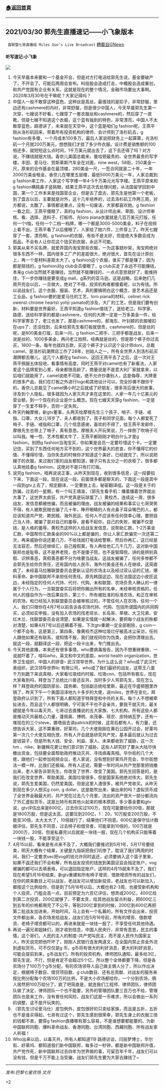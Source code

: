 ###  [:house:返回首頁](https://github.com/ourhimalayas/txt)
---

## 2021/03/30 郭先生直播速记——小飞象版本
` 喜联盟七哥直播组 Miles Guo’s Live Broadcast` [轉載自GNews](https://gnews.org/zh-hans/1039044/)

#### 听写速记:小飞象

![]()![](https://gnews.org/wp-content/uploads/2021/03/导.001.jpeg)

1. 今天早晨本来要和一个基金开会，但是对方打电话给郭先生说，基金要破产了，不开会了，可能后两周会宣布。科技股会造成打击，中概股会造成重创，和共产党国有企业有关系，这就是现在的整个情况，金融市场要出大事啊。2020年3月30号在干嘛呢？大家记得吗？
2. 中国人一般不敢穿这种蓝色，这种丝是高丝，最值钱的是扣子，非常舒服，里边还有cashmere的内衬，非常舒服，但是很少中国人，今天早晨郭先生第一次穿，七嫂说不好看，七嫂穿了一套衣服丝和cashmere的，然后穿了一皮靴，但是七嫂不知道这个衣服，这个蓝有独到的特色，非常漂亮，中国人不太敢穿蓝色，路德讲了，未来就在天空中，这个蓝是咱们g fashion呢，王燕平刚从洛杉矶回来，带着所有投资机构的律师、会计师到了洛杉矶去，g fashion有多傻，一个月成本100多万，最后人家说把财务上一起算算，光洛杉矶一个月就200万美元，想想我们才挂了多少件衣服。设计费是销售额的100倍还多，就短短这么点时间，1千万美元就出去了，这下去还得了吗？对方说，不赚钱就赔大钱。香奈儿美国总裁来，曼哈顿最贵的、全世界最贵的写字楼，丰田、爱马仕、劳斯莱斯汽车全在对面，nine west，58街，250美金一尺，原来的合作基金在最顶楼，280美金一尺，一签合同就是二十年，一年2000万美金租金，香奈儿在哪里五层楼，最低5000万美元一年，人家总裁到g fashion来工作，人家这个写字楼一年4-5千万美元光写字楼。王燕平原来和g fashion横挑鼻子竖挑眼，结果王燕平这次去处理问题，从法国留学回到中国，第一个工作本来是找国营企业，但是去了盘古，郭先生是他第一个老板，到了盘古以后，主要就是对外，这十几年培养的，过去洛杉矶工作两三周，对方都说，太酷了，事情都说重点，没有一句废话，大家都喜欢她。g fashion一看之后，王燕平傻眼了，真的g fashion，从设计师出来、草图、设计师审核、看、选择、选料子、打板师、光loro piana衣裳就是几百万美元打版，任何一个t恤，任何一个二档一档牌，哪一个都是3000-5000美金，料子在视频上看不出，王燕平看了以后傻眼了，人家给了她六件，三件穿上了。昨天七嫂穿了一套，漂亮啊。g fashion的衣服，有些不是太好，但是绝大多数会成为孤品，不会有人让你花这个钱买到衣服，永远不可能。
3. 郭美从来不买名牌，就爱弄国内淘宝那些衣服，一为这事就吵架，淘宝网绝对很多东西不一样，国内很多工厂产的差距很大，绝对很大，首先在设计原创上，再一个是材料差距太大了。g fashion这个衣服，谁买了都是赚了，因为都是赔钱的，g fashion对g club会员傻眼了，g club买走了永远不可能赚钱，本来g club当然就不是赚钱，当然就不能赚钱的，一点点意思就好了，能维持住，下一步你赚钱是要变成g mall，g系列的亚马逊。这是战略，后来她们几周开完会以后，一旦做大，绝对了不得，投资机构者都傻着呢，以为有钱。所以说战友们，这个衣服、服装、艺术，真的要搞明白这个概念，是艺术品还是工业品，g fashion要的是爱马仕的工艺，loro piana的材料，celine\ rick owens\ chrome hearts\ yohji yamato的涉及，大厂的工艺，但是我们要有创新，材料要是世界最好。王燕平知道g fashion值钱了，送给老江、科学家、路德，送给科学家的都是cashmere，任何的大牌一定是一万多美金一件，给科学家寄去了，老江也发了，那是cashmere的，郝海东、叶钊颖的衣服被扣在ups了，还没找到，后来给郭先生看打板就很贵，cashmere的，但是丝的呢，是800美金打版，后来一问，g fashion二把手、三把手都是战友，后来一说是丝的，1000多美金，再问老江拍照，经典就是丝的，但是那个裤子你过去买，1800一条，每年也就四五款，买这个裤子才认识这个设计师doni，总裁camel，是洛杉矶潮牌店工作了28年，创始人之一，所有全世界人到洛杉矶买潮牌都去哪儿，这几个人都在g fashion，这回王燕平去了之后，这一次对王燕平佩服五体投地，看事情有高度，同时王燕平对camel也有了新看法，人家爱这个品牌爱到心里，母亲都很高龄了，商量说是不是意大利厂家就拿来，以后咱们就能用了，camel说绝不可能，绝不允许抄袭别人，这是侮辱，大牌里的很多产品，我们在打板之外进行logo和其他设计可以，完全抄袭不跟你干的，香奈儿总裁见了camel俩小时之后就成了好朋友，很多背后很大的故事，涉及到个人隐私，很多就因为人家灭共才来在这里的，人家一年几十亿美元的营业额，到一个现在的企业是什么概念。现在七嫂天天穿g fashion，一定是穿了一生爱不释手，否则一定失败。
4. 昨天约翰摩根，新gtv董事，头两天给摩根先生三个孩子，哨子、手链、戒指、口罩，大女儿18岁了、夫人都收到了。孩子和同学见面，每个人都爱死了哨子、手链、戒指和口罩，几个信息感谢，喜欢的不得了，给王燕平发邮件，摩根先生也带上了哨子，真有意思。摩根夫人开玩笑说，万一摔倒了吹哨子可以叫我。唯一性、艺术性都太牛了，王燕平都刚刚才明白什么才是g fashion，别把g fashion当淘宝买，你如果是会员一定要珍惜这个卡，一定要记住，买到了东西任何地方买不到的，这个世界最大的悲哀，你不懂得它的价值、不懂得珍惜，当你失去的时候你才知道这个美好，已经就完了，所以说把嫂子的衣服，来过我们家的战友都知道，嫂子只有五分之一的衣柜了，很多都认真地挂着g fashion，这绝对不是只有打打版。
5. 说完g fashion，咱再说说正事，从昨天到现在，收到很多信息，这一段要掐下来，下面这一段，现在说这一段，前面很多都是聊天的，下面这一段是其中一段到gtv上去了，规定翻译，一定要放上去，秘密翻译组。这一段是关于的防骗，过去的一星期，有一个叫王靖渝，（郭先生看手机：播着播着世界就出大事了，这世界太疯狂，共产党真是玩球蛋了。）黄校杰，连续这一周，很多战友，发信息都被他骗，而且被骗的理由，战友被骗的结果和事实让七哥哭笑不得，有人被欺民贼也骗了几十年，睁开眼睛的人有点鼻子耳朵嘴巴的人，都应该知道共产党、欺民贼、海外民运，任何人不应该有任何侥幸心理，要把自己当人待，被骗了是对自己的羞辱，是看不起你，自己的失败，被骗不仅是钱，是人格的羞辱，黄校杰这样的人给战友发信息，说帮助汇款，1-2万美金汇款，中国帮你汇款美金的90%以上都是骗的，你让人家汇款骗完一次还第二次，再来威胁你说还要几万，不给钱就打电话给警察，然后你再汇，这已经是无法容忍，然后还继续汇，自己报假案，有人再给他汇几千几万，这对新中国联邦也是耻辱，这不是养老院，也不是傻子院，也不是智障院，讲的是辨别真假、识辨善恶，真假善恶都不分为啥要当战友。这战友被骗了，任何多惨都不会郭先生给你负责任，还有国内给人民币，海外付美金还有人在继续，这简直疯了。未经喜马拉雅联盟委员会更新认证的农场主以及经过双认证的汇钱，爆料革命、新中国联邦不承担任何责任。原先韩国这边、现在法国这边小皮匠这边，未经指定的任何人代持、代付、代购，未和联盟、农场负责人确认的一律属于个人行为，一旦联盟查实后将把你踢出所有的名单，未经审核资格的，任何人的擅自作为一改后果自负，第三个，所有被批准的标准农场，和正在审核的农场，和已经加入到联盟委员会被审核过的，不管任何人在农场，任何一个人，我们只限你在4月7号以前告诉各农场代持、代购、包括所谓国内的共同购买，必须如实申报，没有加入农场的找老班长、长岛哥、草根、大卫兄弟、安红木兰、找联盟委员会说清楚，如果是实情就一起解决，要把每个战友的账都对清楚，如果4月7号以后还瞒着不报，下次gtv重建一定全部剔除，g coin一个都不会有，这是第三，第四条，像黄校杰这种垃圾烂仔被高冰尘采访，任何人跟他如果还有联系，或知情不报，我们就视同你为伪类，会把你清理出去。就这一段，就翻译这一段，把这一段卡出来，专门推出去。
6. 今天其他直播，本来还有很多事情，who要病毒报告，因为不想重磅重磅，一说就吓着了，啥叫who，英文和中文的差距，world health organization，世界卫生组织，中国人的拼音– 武汉领导世界。为什么这么说？who成了武汉代表组织，武汉领导世界llc 有限公司，who成了我们最好的战友，这帮王八蛋千万别跪下来说真相，大家看垃圾纽约时报、垃圾cnn、包括所有极左，现在大家看到吗，拜登当了总统比川普还反共，当时多少人骂郭先生，现在怎么样？拜登政府的国防部长、国务卿、包括副总统哈里斯，最近在华盛顿圈里炸锅了，昨天下午一个美国沼泽地九十多岁的大佬，说miles，世界在变化，拜登政府认识到了，所有下面人都知道亨特拜登和中共的关系，每个人不想被牵扯进去，而且这个人都很明确，宁可我不干也不会亲共，要我干就灭共，最关键就是今年以毒灭共，七哥过去直播说的五大家族、七大机构，所有这些人都是推动灭共最核心力量，蓬佩奥、博明、余茂春、班农、皮特纳瓦罗，还有一堆现在的三个steve，娜塔丽去讲patrick的时候，这背后都有人、有力量，还想告诉大家，这不算重磅，好莱坞，几个大佬刚刚在黄石公园开过会，好莱坞第一次几个大佬互相仇恨，所有人开会就是研究共产党，基本最后就认为过去是钱袋子，但是所有人钱、安全、利益、家人、未来都收到了威胁，这一次hm 、nike、新疆棉花更让他们意识到了威胁，这些人研究好了要从大陆尽快撤出资金，包括要全面帮助政府推动灭共、寻找病毒真相。华尔街的几个大佬，跟他们一起参加视频会议，老人家说，没有想到好莱坞开完会，华尔街想法一模一样，比我们还极端，所有人还说，需要一年时间从共产党那里把钱撤出来，老人家告诉郭先生，你改变了世界、改变了美国。郭先生回答是的，是我们在改变世界、帮助美国，美国垃圾很多，但是国家系统绝对伟大。郭先生说，郭先生爱美国，仍然爱美国，但是这里人渣很多，被共产党收买。从昨天到现在多少人想买g coin, g dollar，这是能吹出来、骗出来的吗？虚拟货币成了全世界金融最大的，共产党在过去几个月里，流出的资产很大一部分都流向了外汇虚拟货币，这是比特币和其他火起来的根本原因，多少基金要和gtv说，gtv评估出来是600亿，过去你买过100万，现在可能要给你30倍，那就是1800万股，但是这太高，这要压到200亿，1：20，10万股变200万股，不能变30倍，太大太大了，10倍就行了，结果他们不同意。600亿是保守估计数据评估，郭先生不同意，过去椅子和借贷者，可能拿到10倍的，100万就是2000万，20倍，但是私募完以后就是一块钱一股，现在几个机构买只能等着一块钱一股，不能享受这个.
7. 4月15以前，看来是有点来不及了，大概我们要推迟到5月1号，5月17号要结束，明天大概有个结果，关键是九指妖把我们坑惨了，耽误了我们两周的时间，我们一定要求sec把vog的钱允许同时返还，必须要纳入这个篮子里来，如果不返还我们不会和解，所有战友投资的钱放到美国证监会指定账户，vog被骗的都可以去填表格，可以退回指定账户，这样的4月15就来不及了，我们现在希望5月16号结束，新gtv重建和所有椅子增资、借款增资所有的战友们，在你的原来数目上可以战友，老战友可以增加新投资，老战友也可以新加入，都按这个比例给你，但是到了5月16号以后，大概也有2-3周，也接受新机构和个人投资，门槛会高一点，目前预定为六百亿评估，想弄成200亿，400亿给到第二次投资，200亿就够了，不要太贪，给其他战友留点利益，把600亿三到五年的价格都用完了不公平，等到200亿拿到的时候，200亿到400亿再把第二批战友加进来，开始时间，马上会有一个私募的，所有文件会出来，投资文件都出来，各农场发给战友，战友们在5月16号前，所有的增资、借款增资、老椅子增资都可以的，再进来就是一块钱一股了，不享受任何其他待遇。
8. 再说一遍兄弟姐妹们，刚才收到信息，中国人民央行，非常有意思，民主的事情，这个哥们，人民的主人的制度-共产党叫民主，而不是人民作为国家主人，昨天说完把他吓坏了，刚刚人民银行连发两道文，在全国内禁止资金外流到虚拟货币，可不仅仅是g 币，g币将有很大的利好消息，更大的利好消息，可能会提前到来，g币战友们，所有的投资机构、律师团队通知，最多给3亿，郭先生说，不行，但是肯定不会超过5个亿，所以整个全体都要下降，但是各农场分了100万个g币分配，有的农场领导人自己做主俩人分了，所以作出决定，根据椅子数目、借贷项目数、g club数目、还有总贡献、对战友的服务来按比例分配每个农场100万的比例，不是大小农场都给你，一个分到农场，俩人居然把100万给分了，疯了吧简直是，就连我们工程师、律师团队，律师团队做了决定，律师团队一个也不能要，另外的管理团队要三百万也不给，管理团队也是来工作，没有冒任何风险，战友们这是一币难求，所以会做出一系列的调整，这不是开玩笑的。
9. （郭先生讨论爱马仕）皮包例外，皮包很好的只卖给家族，而且是五折，五折也不是谁买得起，七哥有过这个，郭先生感到很荣幸，郭先生身上的衣服三倍的钱都不卖，要穿g fashion直播哪有那么容易，不是谁想要都能要的。为新中国联邦同胞、爆料革命战友、香港同胞、台湾同胞、西藏同胞、所有战友家人祈福！
10. Who出来以后，以毒灭共，所有人都知道119 路德访谈，闫丽梦博士，华尔街、好莱坞、都知道我们新中国联邦，每多过一秒钟，都是新中国联邦升值，共产党作死，新中国联邦过去四年为世界做的事，可留百年千年，战友们可以没有钱，但是千万不能上当受骗，战友们郭先生要为大家去赚钱了~


* * *

*发布:巴黎七星农场 文月*

+2
